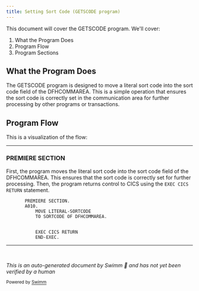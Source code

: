 ```yaml
---
title: Setting Sort Code (GETSCODE program)
---
```

This document will cover the GETSCODE program. We'll cover:

1. What the Program Does
2. Program Flow
3. Program Sections

## What the Program Does

The GETSCODE program is designed to move a literal sort code into the sort code field of the DFHCOMMAREA. This is a simple operation that ensures the sort code is correctly set in the communication area for further processing by other programs or transactions.

## Program Flow

This is a visualization of the flow:

<SwmSnippet path="/src/base/cobol_src/GETSCODE.cbl" line="37">

---

### PREMIERE SECTION

First, the program moves the literal sort code into the sort code field of the DFHCOMMAREA. This ensures that the sort code is correctly set for further processing. Then, the program returns control to CICS using the <SwmToken path="src/base/cobol_src/GETSCODE.cbl" pos="43:1:5" line-data="           EXEC CICS RETURN">`EXEC CICS RETURN`</SwmToken> statement.

```cobol
       PREMIERE SECTION.
       A010.
           MOVE LITERAL-SORTCODE
           TO SORTCODE OF DFHCOMMAREA.


           EXEC CICS RETURN
           END-EXEC.

```

---

</SwmSnippet>

&nbsp;

*This is an auto-generated document by Swimm 🌊 and has not yet been verified by a human*

<SwmMeta version="3.0.0" repo-id="Z2l0aHViJTNBJTNBY2ljcy1iYW5raW5nLXNhbXBsZS1hcHBsaWNhdGlvbi1jYnNhLUlCTS1EZW1vLUdQVCUzQSUzQVN3aW1tLURlbW8=" repo-name="cics-banking-sample-application-cbsa-IBM-Demo-GPT"><sup>Powered by [Swimm](/)</sup></SwmMeta>
